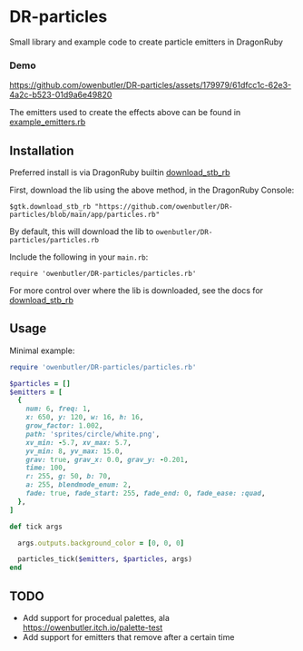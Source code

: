 # DR-particles

Small library and example code to create particle emitters in DragonRuby

### Demo

https://github.com/owenbutler/DR-particles/assets/179979/61dfcc1c-62e3-4a2c-b523-01d9a6e49820

The emitters used to create the effects above can be found in [example_emitters.rb](app/example_emitters.rb)

## Installation

Preferred install is via DragonRuby builtin [download_stb_rb](http://docs.dragonruby.org.s3-website-us-east-1.amazonaws.com/docs.html#-----download_stb_rb(_raw)-)

First, download the lib using the above method, in the DragonRuby Console:

```
$gtk.download_stb_rb "https://github.com/owenbutler/DR-particles/blob/main/app/particles.rb"
```

By default, this will download the lib to `owenbutler/DR-particles/particles.rb`

Include the following in your `main.rb`:

```
require 'owenbutler/DR-particles/particles.rb'
```

For more control over where the lib is downloaded, see the docs for [download_stb_rb](http://docs.dragonruby.org.s3-website-us-east-1.amazonaws.com/docs.html#-----download_stb_rb(_raw)-)

## Usage

Minimal example:

```ruby
require 'owenbutler/DR-particles/particles.rb'

$particles = []
$emitters = [
  {
    num: 6, freq: 1,
    x: 650, y: 120, w: 16, h: 16,
    grow_factor: 1.002,
    path: 'sprites/circle/white.png',
    xv_min: -5.7, xv_max: 5.7,
    yv_min: 8, yv_max: 15.0,
    grav: true, grav_x: 0.0, grav_y: -0.201,
    time: 100,
    r: 255, g: 50, b: 70,
    a: 255, blendmode_enum: 2,
    fade: true, fade_start: 255, fade_end: 0, fade_ease: :quad,
  },
]

def tick args

  args.outputs.background_color = [0, 0, 0]

  particles_tick($emitters, $particles, args)
end

```

## TODO

- Add support for procedual palettes, ala https://owenbutler.itch.io/palette-test
- Add support for emitters that remove after a certain time
